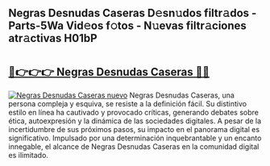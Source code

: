 ## Negras Desnudas Caseras D𝚎sn𝚞dos filtr𝚊dos - Parts-5Wa Vid𝚎os f𝚘tos - N𝚞evas filtr𝚊ciones atr𝚊ctivas H01bP

# <h2><a href="http://mb598x.tromn.icu/?c=Negras+Desnudas+Caseras">🔗👉👉👉 Negras Desnudas Caseras 🔗🔗</a></h2>

[![Negras Desnudas Caseras nuevo](https://i.imgur.com/pEAQMta.gif)](http://mb598x.tromn.icu/?c=Negras+Desnudas+Caseras)
Negras Desnudas Caseras, una persona compleja y esquiva, se resiste a la definición fácil. Su distintivo estilo en línea ha cautivado y provocado críticas, generando debates sobre ética, autoexpresión y la dinámica de las sociedades digitales. A pesar de la incertidumbre de sus próximos pasos, su impacto en el panorama digital es significativo. Impulsado por una determinación inquebrantable y un encanto innegable, el alcance de Negras Desnudas Caseras en la comunidad digital es ilimitado.
